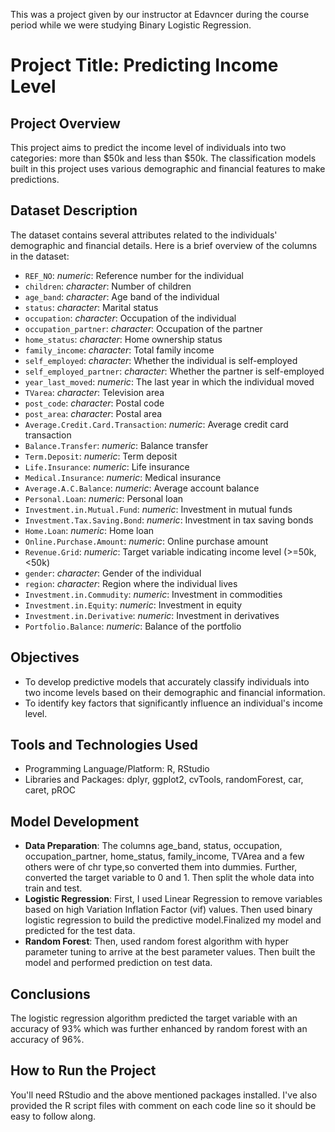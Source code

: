 This was a project given by our instructor at Edavncer during the course period while we were studying Binary Logistic Regression.


# Project Title: Predicting Income Level

## Project Overview
This project aims to predict the income level of individuals into two categories: more than $50k and less than $50k. The classification models built in this project uses various demographic and financial features to make predictions.

## Dataset Description
The dataset contains several attributes related to the individuals' demographic and financial details. Here is a brief overview of the columns in the dataset:

- `REF_NO`: _numeric_: Reference number for the individual
- `children`: _character_: Number of children
- `age_band`: _character_: Age band of the individual
- `status`: _character_: Marital status
- `occupation`: _character_: Occupation of the individual
- `occupation_partner`: _character_: Occupation of the partner
- `home_status`: _character_: Home ownership status
- `family_income`: _character_: Total family income
- `self_employed`: _character_: Whether the individual is self-employed
- `self_employed_partner`: _character_: Whether the partner is self-employed
- `year_last_moved`: _numeric_: The last year in which the individual moved
- `TVarea`: _character_: Television area
- `post_code`: _character_: Postal code
- `post_area`: _character_: Postal area
- `Average.Credit.Card.Transaction`: _numeric_: Average credit card transaction
- `Balance.Transfer`: _numeric_: Balance transfer
- `Term.Deposit`: _numeric_: Term deposit
- `Life.Insurance`: _numeric_: Life insurance
- `Medical.Insurance`: _numeric_: Medical insurance
- `Average.A.C.Balance`: _numeric_: Average account balance
- `Personal.Loan`: _numeric_: Personal loan
- `Investment.in.Mutual.Fund`: _numeric_: Investment in mutual funds
- `Investment.Tax.Saving.Bond`: _numeric_: Investment in tax saving bonds
- `Home.Loan`: _numeric_: Home loan
- `Online.Purchase.Amount`: _numeric_: Online purchase amount
- `Revenue.Grid`: _numeric_: Target variable indicating income level (>=50k, <50k)
- `gender`: _character_: Gender of the individual
- `region`: _character_: Region where the individual lives
- `Investment.in.Commudity`: _numeric_: Investment in commodities
- `Investment.in.Equity`: _numeric_: Investment in equity
- `Investment.in.Derivative`: _numeric_: Investment in derivatives
- `Portfolio.Balance`: _numeric_: Balance of the portfolio

## Objectives
- To develop predictive models that accurately classify individuals into two income levels based on their demographic and financial information.
- To identify key factors that significantly influence an individual's income level.

## Tools and Technologies Used
- Programming Language/Platform: R, RStudio
- Libraries and Packages: dplyr, ggplot2, cvTools, randomForest, car, caret, pROC

## Model Development
- __Data Preparation__: The columns age_band, status, occupation, occupation_partner, home_status, family_income, TVArea and a few others were of chr type,so converted them into dummies. Further, converted the target variable to 0 and 1. Then split the whole data into train and test. 
- __Logistic Regression__: First, I used Linear Regression to remove variables based on high Variation Inflation Factor (vif) values. Then used binary logistic regression to build the predictive model.Finalized my model and predicted for the test data.
- __Random Forest__: Then, used random forest algorithm with hyper parameter tuning to arrive at the best parameter values. Then built the model and performed prediction on test data.

## Conclusions
The logistic regression algorithm predicted the target variable with an accuracy of 93% which was further enhanced by random forest with an accuracy of 96%.

## How to Run the Project
You'll need RStudio and the above mentioned packages installed. I've also provided the R script files with comment on each code line so it should be easy to follow along.
